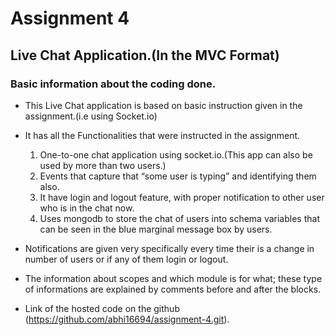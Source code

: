 # Assignment 4

## Live Chat Application.(In the MVC Format)

### Basic information about the coding done.

- This Live Chat application is based on basic instruction given in the assignment.(i.e using Socket.io)

- It has all the Functionalities that were instructed in the assignment.

	1) One-to-one chat application using socket.io.(This app can also be used by more than two users.)
	2) Events that capture that “some user is typing” and identifying them also.
	3) It have login and logout feature, with proper notification to other user who is in the chat now.
	4) Uses mongodb to store the chat of users into schema variables that can be seen in the blue marginal message box by users.

- Notifications are given very specifically every time their is a change in number of users or if any of them login or logout.
- The information about scopes and which module is for what; these type of informations are explained by comments before and after the blocks.  
- Link of the hosted code on the github (https://github.com/abhi16694/assignment-4.git).